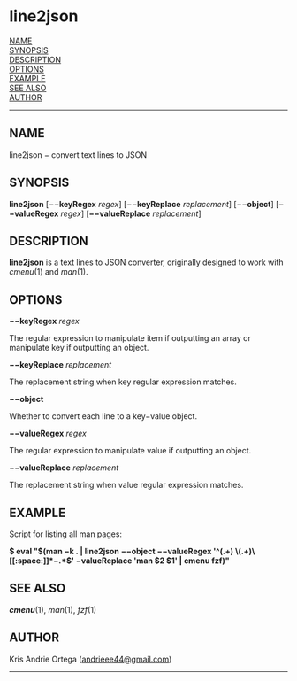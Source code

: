 # line2json

[NAME](#NAME)  
[SYNOPSIS](#SYNOPSIS)  
[DESCRIPTION](#DESCRIPTION)  
[OPTIONS](#OPTIONS)  
[EXAMPLE](#EXAMPLE)  
[SEE ALSO](#SEE%20ALSO)  
[AUTHOR](#AUTHOR)  

------------------------------------------------------------------------

## NAME <span id="NAME"></span>

line2json − convert text lines to JSON

## SYNOPSIS <span id="SYNOPSIS"></span>

**line2json** \[**−−keyRegex** *regex*\] \[**−−keyReplace**
*replacement*\] \[**−−object**\] \[**−−valueRegex** *regex*\]
\[**−−valueReplace** *replacement*\]

## DESCRIPTION <span id="DESCRIPTION"></span>

**line2json** is a text lines to JSON converter, originally designed to
work with *cmenu*(1) and *man*(1).

## OPTIONS <span id="OPTIONS"></span>

**−−keyRegex** *regex*

The regular expression to manipulate item if outputting an array or
manipulate key if outputting an object.

**−−keyReplace** *replacement*

The replacement string when key regular expression matches.

**−−object**

Whether to convert each line to a key−value object.

**−−valueRegex** *regex*

The regular expression to manipulate value if outputting an object.

**−−valueReplace** *replacement*

The replacement string when value regular expression matches.

## EXAMPLE <span id="EXAMPLE"></span>

Script for listing all man pages:

**\$ eval "\$(man −k . \| line2json −−object −−valueRegex '^(.+)
\\(.+)\\\[\[:space:\]\]\*−.\*\$' −valueReplace 'man \$2 \$1' \| cmenu
fzf)"**

## SEE ALSO <span id="SEE ALSO"></span>

***cmenu***(1), *man*(1), *fzf*(1)

## AUTHOR <span id="AUTHOR"></span>

Kris Andrie Ortega (andrieee44@gmail.com)

------------------------------------------------------------------------
